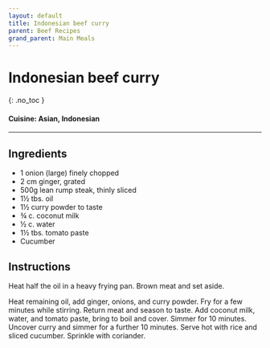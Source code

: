 ```yaml
---
layout: default
title: Indonesian beef curry
parent: Beef Recipes
grand_parent: Main Meals
---
```


# Indonesian beef curry
{: .no_toc }

#### Cuisine: Asian, Indonesian
---

## Ingredients
<ul>
	<li>1 onion (large) finely chopped</li>
	<li>2 cm ginger, grated</li>
	<li>500g lean rump steak, thinly sliced</li>
	<li>1½ tbs. oil</li>
	<li>1½ curry powder to taste</li>
	<li>¾ c. coconut milk</li>
	<li>½ c. water</li>
	<li>1½ tbs. tomato paste</li>
	<li>Cucumber</li>
</ul>

## Instructions
Heat half the oil in a heavy frying pan. Brown meat and set aside.

Heat remaining oil, add ginger, onions, and curry powder. Fry for a few minutes while stirring. Return meat and season to taste. Add coconut milk, water, and tomato paste, bring to boil and cover. Simmer for 10 minutes. Uncover curry and simmer for a further 10 minutes. Serve hot with rice and sliced cucumber. Sprinkle with coriander.
